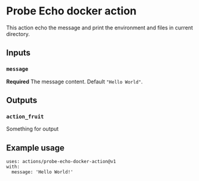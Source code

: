 # Probe Echo docker action

This action echo the message and print the environment and files in current directory.

## Inputs

### `message`

**Required** The message content. Default `"Hello World"`.

## Outputs

### `action_fruit`

Something for output

## Example usage
```
uses: actions/probe-echo-docker-action@v1
with:
  message: 'Hello World!'
```
